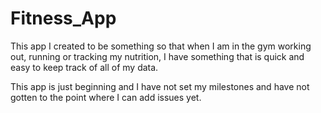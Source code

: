 # Fitness_App
This app I created to be something so that when I am in the gym working out, running or tracking my nutrition, I have something that is quick and easy to keep track of all of my data.

This app is just beginning and I have not set my milestones and have not gotten to the point where I can add issues yet.
